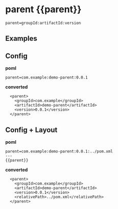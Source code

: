 # parent {{parent}}
```
parent=groupId:artifactId:version
```


## Examples
## Config
**poml**
```
parent=com.example:demo-parent:0.0.1
```

**converted**
```
  <parent>
    <groupId>com.example</groupId>
    <artifactId>demo-parent</artifactId>
    <version>0.0.1</version>
  </parent>
```

## Config + Layout
**poml**
```
parent=com.example:demo-parent:0.0.1:../pom.xml
---
{{parent}}
```

**converted**
```
  <parent>
    <groupId>com.example</groupId>
    <artifactId>demo-parent</artifactId>
    <version>0.0.1</version>
    <relativePath>../pom.xml</relativePath>
  </parent>
```

